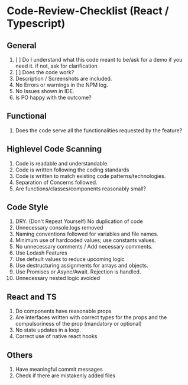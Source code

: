 # Code-Review-Checklist (React / Typescript)

## General

1) [ ] Do I understand what this code meant to be/ask for a demo if you need it. if not, ask for clarification<br>
2) [ ] Does the code work? <br>
3) Description / Screenshots are included. <br>
4) No Errors or warnings in the NPM log. 
5) No Issues shown in IDE.
6) Is PO happy with the outcome?

## Functional
1) Does the code serve all the functionalities requested by the feature?

## Highlevel Code Scanning
1) Code is readable and understandable.<br>
2) Code is written following the coding standards <br>
3) Code is written to match existing code patterns/technologies.<br>
4) Separation of Concerns followed.<br>
5) Are functions/classes/components reasonably small?<br>

## Code Style
1) DRY. (Don't Repeat Yourself) No duplication of code<br>
2) Unnecessary console.logs removed<br>
3) Naming conventions followed for variables and file names.<br>
4) Minimum use of hardcoded values; use constants values.
5) No unnecessary comments / Add necessary comments.
6) Use Lodash Features
7) Use default values to reduce upcoming logic
8) Use destructuring assignments for arrays and objects.
9) Use Promises or Async/Await. Rejection is handled.
10) Unnecessary nested logic avoided

## React and TS
1) Do components have reasonable props
2) Are interfaces written with correct types for the props and the compulsoriness of the prop (mandatory or optional)
3) No state updates in a loop.
4) Correct use of native react hooks


## Others
1) Have meaningful commit messages
2) Check if there are mistakenly added files
